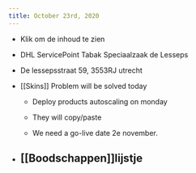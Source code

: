 ```yaml
---
title: October 23rd, 2020
---
```


- Klik om de inhoud te zien

- DHL ServicePoint Tabak Speciaalzaak de Lesseps

- De lessepsstraat 59, 3553RJ utrecht

- [[Skins]] Problem will be solved today
	 - Deploy products autoscaling on monday 

	 - They will copy/paste 

	 - We need a go-live date 2e november.

- [[Boodschappen]]lijstje
	 - 
